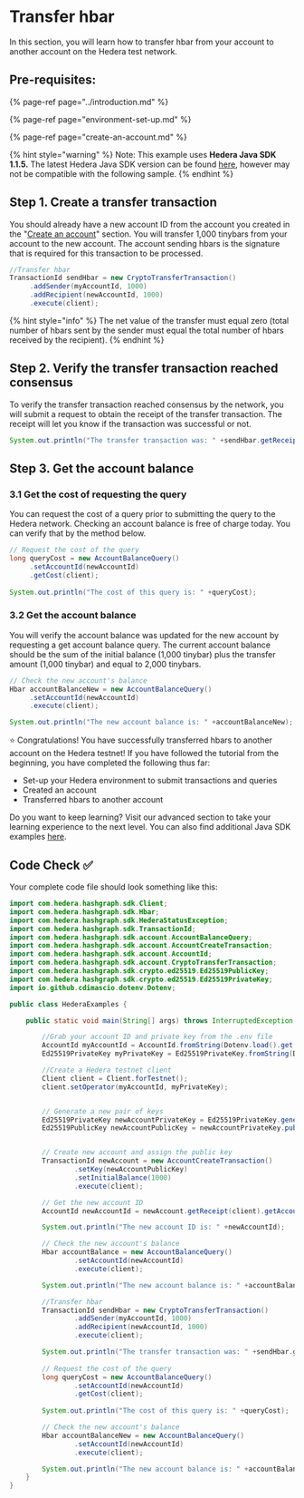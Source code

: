 # Transfer hbar

In this section, you will learn how to transfer hbar from your account to another account on the Hedera test network.

## Pre-requisites:

{% page-ref page="../introduction.md" %}

{% page-ref page="environment-set-up.md" %}

{% page-ref page="create-an-account.md" %}

{% hint style="warning" %}
Note: This example uses **Hedera Java SDK 1.1.5.** The latest Hedera Java SDK version can be found [here](https://github.com/hashgraph/hedera-sdk-java), however may not be compatible with the following sample. 
{% endhint %}

## Step 1. Create a transfer transaction

You should already have a new account ID from the account you created in the "[Create an account](create-an-account.md)" section. You will transfer 1,000 tinybars from your account to the new account. The account sending hbars is the signature that is required for this transaction to be processed. 

```java
//Transfer hbar
TransactionId sendHbar = new CryptoTransferTransaction()
     .addSender(myAccountId, 1000)
     .addRecipient(newAccountId, 1000)
     .execute(client);
```

{% hint style="info" %}
The net value of the transfer must equal zero \(total number of hbars sent by the sender must equal the total number of hbars received by the recipient\). 
{% endhint %}

## Step 2. Verify the transfer transaction reached consensus

To verify the transfer transaction reached consensus by the network, you will submit a request to obtain the receipt of the transfer transaction. The receipt will let you know if the transaction was successful or not.

```java
System.out.println("The transfer transaction was: " +sendHbar.getReceipt(client).status);
```

## Step 3. Get the account balance

### 3.1 Get the cost of requesting the query

You can request the cost of a query prior to submitting the query to the Hedera network. Checking an account balance is free of charge today. You can verify that by the method below.

```java
// Request the cost of the query
long queryCost = new AccountBalanceQuery()
     .setAccountId(newAccountId)
     .getCost(client);
        
System.out.println("The cost of this query is: " +queryCost);
```

### 3.2 Get the account balance

You will verify the account balance was updated for the new account by requesting a get account balance query. The current account balance should be the sum of the initial balance \(1,000 tinybar\) plus the transfer amount \(1,000 tinybar\) and equal to 2,000 tinybars. 

```java
// Check the new account's balance
Hbar accountBalanceNew = new AccountBalanceQuery()
     .setAccountId(newAccountId)
     .execute(client);

System.out.println("The new account balance is: " +accountBalanceNew);
```

⭐ Congratulations! You have successfully transferred hbars to another account on the Hedera testnet! If you have followed the tutorial from the beginning, you have completed the following thus far:

* Set-up your Hedera environment to submit transactions and queries
* Created an account 
* Transferred hbars to another account

Do you want to keep learning? Visit our advanced section to take your learning experience to the next level. You can also find additional Java SDK examples [here](https://github.com/hashgraph/hedera-sdk-java/tree/master/examples/src/main/java/com/hedera/hashgraph/sdk/examples). 

## Code Check ✅ 

Your complete code file should look something like this:

```java
import com.hedera.hashgraph.sdk.Client;
import com.hedera.hashgraph.sdk.Hbar;
import com.hedera.hashgraph.sdk.HederaStatusException;
import com.hedera.hashgraph.sdk.TransactionId;
import com.hedera.hashgraph.sdk.account.AccountBalanceQuery;
import com.hedera.hashgraph.sdk.account.AccountCreateTransaction;
import com.hedera.hashgraph.sdk.account.AccountId;
import com.hedera.hashgraph.sdk.account.CryptoTransferTransaction;
import com.hedera.hashgraph.sdk.crypto.ed25519.Ed25519PublicKey;
import com.hedera.hashgraph.sdk.crypto.ed25519.Ed25519PrivateKey;
import io.github.cdimascio.dotenv.Dotenv;

public class HederaExamples {

    public static void main(String[] args) throws InterruptedException, HederaStatusException {

        //Grab your account ID and private key from the .env file
        AccountId myAccountId = AccountId.fromString(Dotenv.load().get("MY_ACCOUNT_ID"));
        Ed25519PrivateKey myPrivateKey = Ed25519PrivateKey.fromString(Dotenv.load().get("MY_PRIVATE_KEY"));

        //Create a Hedera testnet client
        Client client = Client.forTestnet();
        client.setOperator(myAccountId, myPrivateKey);


        // Generate a new pair of keys
        Ed25519PrivateKey newAccountPrivateKey = Ed25519PrivateKey.generate();
        Ed25519PublicKey newAccountPublicKey = newAccountPrivateKey.publicKey;


        // Create new account and assign the public key
        TransactionId newAccount = new AccountCreateTransaction()
                .setKey(newAccountPublicKey)
                .setInitialBalance(1000)
                .execute(client);

        // Get the new account ID
        AccountId newAccountId = newAccount.getReceipt(client).getAccountId();

        System.out.println("The new account ID is: " +newAccountId);

        // Check the new account's balance
        Hbar accountBalance = new AccountBalanceQuery()
                .setAccountId(newAccountId)
                .execute(client);

        System.out.println("The new account balance is: " +accountBalance);

        //Transfer hbar
        TransactionId sendHbar = new CryptoTransferTransaction()
                .addSender(myAccountId, 1000)
                .addRecipient(newAccountId, 1000)
                .execute(client);

        System.out.println("The transfer transaction was: " +sendHbar.getReceipt(client).status);
        
        // Request the cost of the query
        long queryCost = new AccountBalanceQuery()
                .setAccountId(newAccountId)
                .getCost(client);
        
        System.out.println("The cost of this query is: " +queryCost);

        // Check the new account's balance
        Hbar accountBalanceNew = new AccountBalanceQuery()
                .setAccountId(newAccountId)
                .execute(client);

        System.out.println("The new account balance is: " +accountBalanceNew);
    }
}
```

